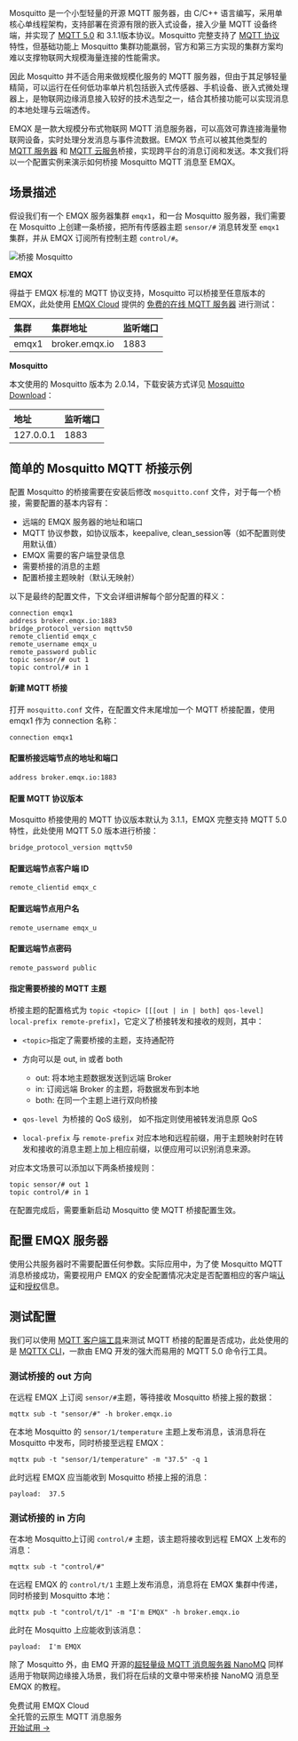Mosquitto 是一个小型轻量的开源 MQTT 服务器，由 C/C++ 语言编写，采用单核心单线程架构，支持部署在资源有限的嵌入式设备，接入少量 MQTT 设备终端，并实现了 [MQTT 5.0](https://www.emqx.com/zh/mqtt/mqtt5) 和 3.1.1版本协议。Mosquitto 完整支持了 [MQTT 协议](https://www.emqx.com/zh/mqtt) 特性，但基础功能上 Mosquitto 集群功能羸弱，官方和第三方实现的集群方案均难以支撑物联网大规模海量连接的性能需求。

因此 Mosquitto 并不适合用来做规模化服务的 MQTT 服务器，但由于其足够轻量精简，可以运行在任何低功率单片机包括嵌入式传感器、手机设备、嵌入式微处理器上，是物联网边缘消息接入较好的技术选型之一，结合其桥接功能可以实现消息的本地处理与云端透传。

EMQX 是一款大规模分布式物联网 MQTT 消息服务器，可以高效可靠连接海量物联网设备，实时处理分发消息与事件流数据。EMQX 节点可以被其他类型的 [MQTT 服务器](https://www.emqx.com/zh/products/emqx) 和 [MQTT 云服务](https://www.emqx.com/zh/cloud)桥接，实现跨平台的消息订阅和发送。本文我们将以一个配置实例来演示如何桥接 Mosquitto MQTT 消息至 EMQX。

## 场景描述

假设我们有一个 EMQX 服务器集群 `emqx1`，和一台 Mosquitto 服务器，我们需要在 Mosquitto 上创建一条桥接，把所有传感器主题 `sensor/#` 消息转发至 `emqx1`  集群，并从 EMQX 订阅所有控制主题 `control/#`。

![桥接 Mosquitto](https://assets.emqx.com/images/2caae752676b2cde77bb5d532c250636.jpg)

**EMQX**  

得益于 EMQX 标准的 MQTT 协议支持，Mosquitto 可以桥接至任意版本的 EMQX，此处使用 [EMQX Cloud](https://www.emqx.com/zh/cloud) 提供的 [免费的在线 MQTT 服务器](https://www.emqx.com/zh/mqtt/public-mqtt5-broker) 进行测试：

| 集群  | 集群地址       | 监听端口 |
| :---- | :------------- | :------- |
| emqx1 | broker.emqx.io | 1883     |

**Mosquitto**

本文使用的 Mosquitto 版本为 2.0.14，下载安装方式详见 [Mosquitto Download](https://mosquitto.org/download/)：

| 地址      | 监听端口 |
| :-------- | :------- |
| 127.0.0.1 | 1883     |

## 简单的 Mosquitto MQTT 桥接示例

配置 Mosquitto 的桥接需要在安装后修改 `mosquitto.conf` 文件，对于每一个桥接，需要配置的基本内容有：

- 远端的 EMQX 服务器的地址和端口
- MQTT 协议参数，如协议版本，keepalive, clean_session等（如不配置则使用默认值）
- EMQX 需要的客户端登录信息
- 需要桥接的消息的主题
- 配置桥接主题映射（默认无映射）

以下是最终的配置文件，下文会详细讲解每个部分配置的释义：

```
connection emqx1
address broker.emqx.io:1883
bridge_protocol_version mqttv50
remote_clientid emqx_c
remote_username emqx_u
remote_password public
topic sensor/# out 1
topic control/# in 1
```

#### 新建 MQTT 桥接

打开 `mosquitto.conf` 文件，在配置文件末尾增加一个 MQTT 桥接配置，使用 emqx1 作为 connection 名称：

```
connection emqx1
```

#### 配置桥接远端节点的地址和端口

```
address broker.emqx.io:1883
```

#### 配置 MQTT 协议版本

Mosquitto 桥接使用的 MQTT 协议版本默认为 3.1.1，EMQX 完整支持 MQTT 5.0 特性，此处使用 MQTT 5.0 版本进行桥接：

```
bridge_protocol_version mqttv50
```

#### 配置远端节点客户端 ID

```
remote_clientid emqx_c
```

#### 配置远端节点用户名  

```
remote_username emqx_u
```

#### 配置远端节点密码

```
remote_password public
```

#### 指定需要桥接的 MQTT 主题

桥接主题的配置格式为 `topic <topic> [[[out | in | both] qos-level] local-prefix remote-prefix]`，它定义了桥接转发和接收的规则，其中：

- `<topic>`指定了需要桥接的主题，支持通配符
- 方向可以是 out, in 或者 both
  - out: 将本地主题数据发送到远端 Broker
  - in: 订阅远端 Broker 的主题，将数据发布到本地
  - both: 在同一个主题上进行双向桥接

- `qos-level `为桥接的 QoS 级别， 如不指定则使用被转发消息原 QoS
- `local-prefix`  与 `remote-prefix` 对应本地和远程前缀，用于主题映射时在转发和接收的消息主题上加上相应前缀，以便应用可以识别消息来源。

对应本文场景可以添加以下两条桥接规则：

```
topic sensor/# out 1
topic control/# in 1
```

在配置完成后，需要重新启动 Mosquitto 使 MQTT 桥接配置生效。



## 配置 EMQX 服务器

使用公共服务器时不需要配置任何参数。实际应用中，为了使 Mosquitto MQTT 消息桥接成功，需要视用户 EMQX 的安全配置情况决定是否配置相应的客户端[认证](https://www.emqx.io/docs/zh/v5.0/security/authn/authn.html)和[授权](https://www.emqx.io/docs/zh/v5.0/security/authz/authz.html)信息。

## 测试配置

我们可以使用 [MQTT 客户端工具](https://www.emqx.com/zh/blog/mqtt-client-tools)来测试 MQTT 桥接的配置是否成功，此处使用的是 [MQTTX CLI](https://mqttx.app/zh/cli)，一款由 EMQ 开发的强大而易用的 MQTT 5.0 命令行工具。

### 测试桥接的 out 方向

在远程 EMQX 上订阅 `sensor/#`主题，等待接收 Mosquitto 桥接上报的数据：

```
mqttx sub -t "sensor/#" -h broker.emqx.io
```

在本地 Mosquitto 的 `sensor/1/temperature` 主题上发布消息，该消息将在 Mosquitto 中发布，同时桥接至远程 EMQX：

```
mqttx pub -t "sensor/1/temperature" -m "37.5" -q 1
```

此时远程 EMQX 应当能收到 Mosquitto 桥接上报的消息：

```
payload:  37.5
```

### 测试桥接的 in 方向

在本地 Mosquitto上订阅 `control/#` 主题，该主题将接收到远程 EMQX 上发布的消息：

```
mqttx sub -t "control/#"
```

在远程 EMQX 的 `control/t/1` 主题上发布消息，消息将在 EMQX 集群中传递，同时桥接到 Mosquitto 本地：

```
mqttx pub -t "control/t/1" -m "I'm EMQX" -h broker.emqx.io
```

此时在 Mosquitto 上应能收到该消息：

```
payload:  I'm EMQX
```

除了 Mosquitto 外，由 EMQ 开源的[超轻量级 MQTT 消息服务器 NanoMQ](https://nanomq.io/zh) 同样适用于物联网边缘接入场景，我们将在后续的文章中带来桥接 NanoMQ 消息至 EMQX 的教程。



<section class="promotion">
    <div>
        免费试用 EMQX Cloud
        <div class="is-size-14 is-text-normal has-text-weight-normal">全托管的云原生 MQTT 消息服务</div>
    </div>
    <a href="https://accounts-zh.emqx.com/signup?continue=https://cloud.emqx.com/console/deployments/0?oper=new" class="button is-gradient px-5">开始试用 →</a>
</section>

